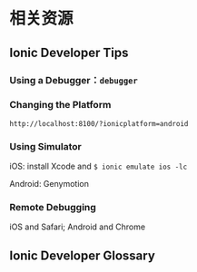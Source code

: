 # 相关资源

## Ionic Developer Tips

### Using a Debugger：`debugger`

### Changing the Platform

`http://localhost:8100/?ionicplatform=android`

### Using Simulator

iOS: install Xcode and `$ ionic emulate ios -lc`

Android: Genymotion

### Remote Debugging

iOS and Safari; Android and Chrome


## Ionic Developer Glossary



